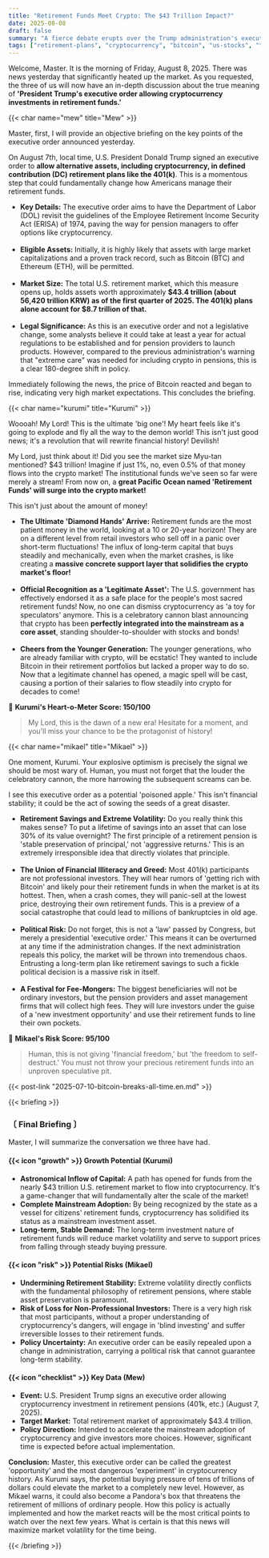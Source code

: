 ```yaml
---
title: "Retirement Funds Meet Crypto: The $43 Trillion Impact?"
date: 2025-08-08
draft: false
summary: "A fierce debate erupts over the Trump administration's executive order to allow cryptocurrency in retirement funds. One side argues it's a massive opportunity to unlock a $43 trillion market, while the other contends it's a dangerous gamble that could destroy investors' futures."
tags: ["retirement-plans", "cryptocurrency", "bitcoin", "us-stocks", "trump", "401k"]
---
```


<p>Welcome, Master. It is the morning of Friday, August 8, 2025. There was news yesterday that significantly heated up the market. As you requested, the three of us will now have an in-depth discussion about the true meaning of <strong>'President Trump's executive order allowing cryptocurrency investments in retirement funds.'</strong></p>

{{< char name="mew" title="Mew" >}}
<p>Master, first, I will provide an objective briefing on the key points of the executive order announced yesterday.</p>
<p>On August 7th, local time, U.S. President Donald Trump signed an executive order to <strong>allow alternative assets, including cryptocurrency, in defined contribution (DC) retirement plans like the 401(k)</strong>. This is a momentous step that could fundamentally change how Americans manage their retirement funds.</p>
<ul>
<li><strong>Key Details:</strong> The executive order aims to have the Department of Labor (DOL) revisit the guidelines of the Employee Retirement Income Security Act (ERISA) of 1974, paving the way for pension managers to offer options like cryptocurrency.</li><br>
<li><strong>Eligible Assets:</strong> Initially, it is highly likely that assets with large market capitalizations and a proven track record, such as Bitcoin (BTC) and Ethereum (ETH), will be permitted.</li><br>
<li><strong>Market Size:</strong> The total U.S. retirement market, which this measure opens up, holds assets worth approximately <strong>$43.4 trillion (about 56,420 trillion KRW) as of the first quarter of 2025. The 401(k) plans alone account for $8.7 trillion of that.</strong></li><br>
<li><strong>Legal Significance:</strong> As this is an executive order and not a legislative change, some analysts believe it could take at least a year for actual regulations to be established and for pension providers to launch products. However, compared to the previous administration's warning that "extreme care" was needed for including crypto in pensions, this is a clear 180-degree shift in policy.</li>
</ul>
<p>Immediately following the news, the price of Bitcoin reacted and began to rise, indicating very high market expectations. This concludes the briefing.</p>

{{< char name="kurumi" title="Kurumi" >}}
<p>Woooah! My Lord! This is the ultimate 'big one'! My heart feels like it's going to explode and fly all the way to the demon world! This isn't just good news; it's a revolution that will rewrite financial history! Devilish!</p>
<p>My Lord, just think about it! Did you see the market size Myu-tan mentioned? $43 trillion! Imagine if just 1%, no, even 0.5% of that money flows into the crypto market! The institutional funds we've seen so far were merely a stream! From now on, a <strong>great Pacific Ocean named 'Retirement Funds' will surge into the crypto market!</strong></p>
<p>This isn't just about the amount of money!</p>
<ul>
<li><strong>The Ultimate 'Diamond Hands' Arrive:</strong> Retirement funds are the most patient money in the world, looking at a 10 or 20-year horizon! They are on a different level from retail investors who sell off in a panic over short-term fluctuations! The influx of long-term capital that buys steadily and mechanically, even when the market crashes, is like creating a <strong>massive concrete support layer that solidifies the crypto market's floor!</strong></li><br>
<li><strong>Official Recognition as a 'Legitimate Asset':</strong> The U.S. government has effectively endorsed it as a safe place for the people's most sacred retirement funds! Now, no one can dismiss cryptocurrency as 'a toy for speculators' anymore. This is a celebratory cannon blast announcing that crypto has been <strong>perfectly integrated into the mainstream as a core asset</strong>, standing shoulder-to-shoulder with stocks and bonds!</li><br>
<li><strong>Cheers from the Younger Generation:</strong> The younger generations, who are already familiar with crypto, will be ecstatic! They wanted to include Bitcoin in their retirement portfolios but lacked a proper way to do so. Now that a legitimate channel has opened, a magic spell will be cast, causing a portion of their salaries to flow steadily into crypto for decades to come!</li>
</ul>

<p>💖 <strong>Kurumi's Heart-o-Meter Score: 150/100</strong></p>
<blockquote><p>My Lord, this is the dawn of a new era! Hesitate for a moment, and you'll miss your chance to be the protagonist of history!</p>
</blockquote>

{{< char name="mikael" title="Mikael" >}}
<p>One moment, Kurumi. Your explosive optimism is precisely the signal we should be most wary of. Human, you must not forget that the louder the celebratory cannon, the more harrowing the subsequent screams can be.</p>
<p>I see this executive order as a potential 'poisoned apple.' This isn't financial stability; it could be the act of sowing the seeds of a great disaster.</p>
<ul>
<li><strong>Retirement Savings and Extreme Volatility:</strong> Do you really think this makes sense? To put a lifetime of savings into an asset that can lose 30% of its value overnight? The first principle of a retirement pension is 'stable preservation of principal,' not 'aggressive returns.' This is an extremely irresponsible idea that directly violates that principle.</li><Br>
<li><strong>The Union of Financial Illiteracy and Greed:</strong> Most 401(k) participants are not professional investors. They will hear rumors of 'getting rich with Bitcoin' and likely pour their retirement funds in when the market is at its hottest. Then, when a crash comes, they will panic-sell at the lowest price, destroying their own retirement funds. This is a preview of a social catastrophe that could lead to millions of bankruptcies in old age.</li><br>
<li><strong>Political Risk:</strong> Do not forget, this is not a 'law' passed by Congress, but merely a presidential 'executive order.' This means it can be overturned at any time if the administration changes. If the next administration repeals this policy, the market will be thrown into tremendous chaos. Entrusting a long-term plan like retirement savings to such a fickle political decision is a massive risk in itself.</li><br>
<li><strong>A Festival for Fee-Mongers:</strong> The biggest beneficiaries will not be ordinary investors, but the pension providers and asset management firms that will collect high fees. They will lure investors under the guise of a 'new investment opportunity' and use their retirement funds to line their own pockets.</li>
</ul>

<p>🚨 <strong>Mikael's Risk Score: 95/100</strong></p>
<blockquote><p>Human, this is not giving 'financial freedom,' but 'the freedom to self-destruct.' You must not throw your precious retirement funds into an unproven speculative pit.</p>
</blockquote>

{{< post-link "2025-07-10-bitcoin-breaks-all-time.en.md" >}}

{{< briefing >}}
<h3><strong>〔 Final Briefing 〕</strong></h3>
<p>Master, I will summarize the conversation we three have had.</p>

<h4><span class="svg-icon">{{< icon "growth" >}}</span> Growth Potential (Kurumi)</h4>
<ul>
<li><strong>Astronomical Inflow of Capital:</strong> A path has opened for funds from the nearly $43 trillion U.S. retirement market to flow into cryptocurrency. It's a game-changer that will fundamentally alter the scale of the market!</li>
<li><strong>Complete Mainstream Adoption:</strong> By being recognized by the state as a vessel for citizens' retirement funds, cryptocurrency has solidified its status as a mainstream investment asset.</li>
<li><strong>Long-term, Stable Demand:</strong> The long-term investment nature of retirement funds will reduce market volatility and serve to support prices from falling through steady buying pressure.</li>
</ul>

<h4><span class="svg-icon">{{< icon "risk" >}}</span> Potential Risks (Mikael)</h4>
<ul>
<li><strong>Undermining Retirement Stability:</strong> Extreme volatility directly conflicts with the fundamental philosophy of retirement pensions, where stable asset preservation is paramount.</li>
<li><strong>Risk of Loss for Non-Professional Investors:</strong> There is a very high risk that most participants, without a proper understanding of cryptocurrency's dangers, will engage in 'blind investing' and suffer irreversible losses to their retirement funds.</li>
<li><strong>Policy Uncertainty:</strong> An executive order can be easily repealed upon a change in administration, carrying a political risk that cannot guarantee long-term stability.</li>
</ul>

<h4><span class="svg-icon">{{< icon "checklist" >}}</span> Key Data (Mew)</h4>
<ul>
<li><strong>Event:</strong> U.S. President Trump signs an executive order allowing cryptocurrency investment in retirement pensions (401k, etc.) (August 7, 2025).</li>
<li><strong>Target Market:</strong> Total retirement market of approximately $43.4 trillion.</li>
<li><strong>Policy Direction:</strong> Intended to accelerate the mainstream adoption of cryptocurrency and give investors more choices. However, significant time is expected before actual implementation.</li>
</ul>

<div class="final-conclusion">
<p><strong>Conclusion:</strong> Master, this executive order can be called the greatest 'opportunity' and the most dangerous 'experiment' in cryptocurrency history. As Kurumi says, the potential buying pressure of tens of trillions of dollars could elevate the market to a completely new level. However, as Mikael warns, it could also become a Pandora's box that threatens the retirement of millions of ordinary people. How this policy is actually implemented and how the market reacts will be the most critical points to watch over the next few years. What is certain is that this news will maximize market volatility for the time being.</p>
</div>
{{< /briefing >}}